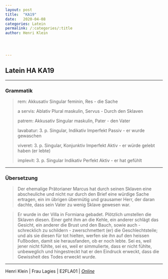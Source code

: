 ```yaml
---
layout: post
title:  "KA19"
date:   2020-04-08
categories: Latein
permalink: /:categories/:title
author: Henri Klein




---
```




## Latein HA KA19

---

### Grammatik

> rem: Akkusativ Singular feminin, Res - die Sache
>
> a servis: Ablativ Plural maskulin,  Servus - Durch den Sklaven
>
> patrem: Akkusativ Singular maskulin, Pater - den Vater
>
> lavabatur: 3. p. Singular, Indikativ Imperfekt Passiv - er wurde gewaschen
>
> viveret: 3. p. Singular, Konjunktiv Imperfekt Aktiv - er würde gelebt haben (er lebte)
>
> implevit: 3. p. Singular Indikativ Perfekt Aktiv - er hat gefühlt

---

### Übersetzung



> Der ehemalige Prätorianer Marcus hat durch seinen Sklaven eine abscheuliche und nicht nur durch den Brief  eine würdige Sache ertragen, ein im übrigen übermütig und grausamer Herr, der daran dachte, dass sein Vater zu wenig Sklave gewesen war. 

>  Er wurde in der Villa in Formiana gebadet. Plötzlich umstellen die Sklaven diesen. Einer geht ihm an die Kehle, ein anderer schlägt das Gesicht, ein anderer die Brust und den Bauch, sowie auch - schrecklich zu schildern - zwerschmettert (er) die Geschlechtsteile; und als sie diesen für tot hielten, werfen sie ihn auf den heissen Fußboden, damit sie herausfanden, ob er noch lebte. Sei es, weil jener nicht fühlte, sei es, weil er simmulierte, dass er nicht fühlte, unbeweglich und hingestreckt hat er den Eindruck erweckt, dass die Gewissheit des Todes erweckt wurde. 

---

Henri Klein | Frau Lagies | E2FLA01 | [*Online*](https://henriklein.de/latein/KA19)



